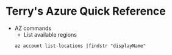 # Terry's Azure Quick Reference

* AZ commands
  * List available regions
  ```
  az account list-locations |findstr "displayName"
  ```
